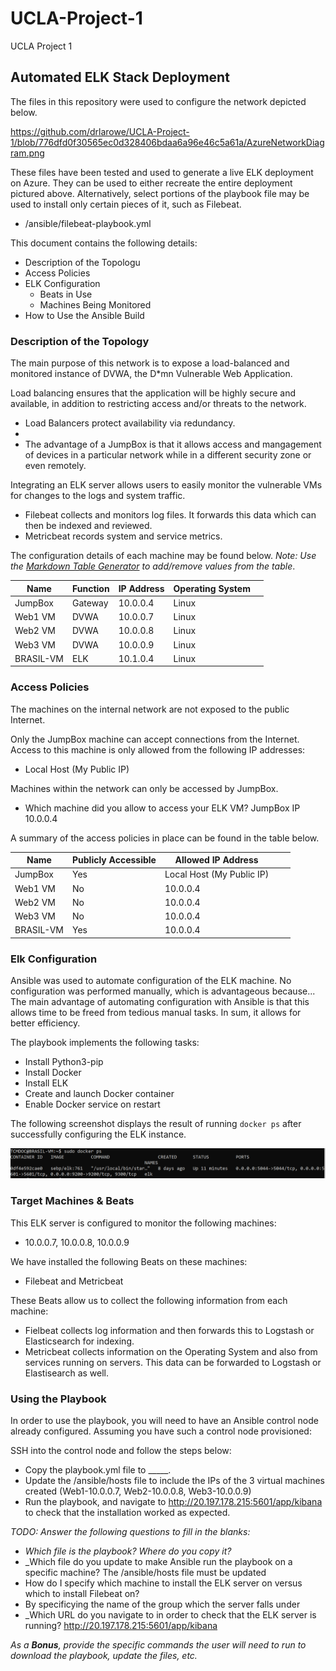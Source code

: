 # UCLA-Project-1
UCLA Project 1


## Automated ELK Stack Deployment

The files in this repository were used to configure the network depicted below.

https://github.com/drlarowe/UCLA-Project-1/blob/776dfd0f30565ec0d328406bdaa6a96e46c5a61a/AzureNetworkDiagram.png

These files have been tested and used to generate a live ELK deployment on Azure. They can be used to either recreate the entire deployment pictured above. Alternatively, select portions of the playbook file may be used to install only certain pieces of it, such as Filebeat.

  - /ansible/filebeat-playbook.yml

This document contains the following details:
- Description of the Topologu
- Access Policies
- ELK Configuration
  - Beats in Use
  - Machines Being Monitored
- How to Use the Ansible Build


### Description of the Topology

The main purpose of this network is to expose a load-balanced and monitored instance of DVWA, the D*mn Vulnerable Web Application.

Load balancing ensures that the application will be highly secure and available, in addition to restricting access and/or threats to the network.
- Load Balancers protect availability via redundancy. 
- 
- The advantage of a JumpBox is that it allows access and mangagement of devices in a particular network while in a different security zone or even remotely.

Integrating an ELK server allows users to easily monitor the vulnerable VMs for changes to the logs and system traffic.
- Filebeat collects and monitors log files. It forwards this data which can then be indexed and reviewed.
- Metricbeat records system and service metrics.

The configuration details of each machine may be found below.
_Note: Use the [Markdown Table Generator](http://www.tablesgenerator.com/markdown_tables) to add/remove values from the table_.

| Name      | Function | IP Address | Operating System |   |
|-----------|----------|------------|------------------|---|
| JumpBox   | Gateway  | 10.0.0.4   | Linux            |   |
| Web1 VM   | DVWA     | 10.0.0.7   | Linux            |   |
| Web2 VM   | DVWA     | 10.0.0.8   | Linux            |   |
| Web3 VM   | DVWA     | 10.0.0.9   | Linux            |   |
| BRASIL-VM | ELK      | 10.1.0.4   | Linux            |   |

### Access Policies

The machines on the internal network are not exposed to the public Internet. 

Only the JumpBox machine can accept connections from the Internet. Access to this machine is only allowed from the following IP addresses:
- Local Host (My Public IP)

Machines within the network can only be accessed by JumpBox.
- Which machine did you allow to access your ELK VM? JumpBox IP 10.0.0.4

A summary of the access policies in place can be found in the table below.

| Name      | Publicly Accessible | Allowed IP Address        |   |   |
|-----------|---------------------|---------------------------|---|---|
| JumpBox   | Yes                 | Local Host (My Public IP) |   |   |
| Web1 VM   | No                  | 10.0.0.4                  |   |   |
| Web2 VM   | No                  | 10.0.0.4                  |   |   |
| Web3 VM   | No                  | 10.0.0.4                  |   |   |
| BRASIL-VM | Yes                 | 10.0.0.4                  |   |   |

### Elk Configuration

Ansible was used to automate configuration of the ELK machine. No configuration was performed manually, which is advantageous because...
The main advantage of automating configuration with Ansible is that this allows time to be freed from tedious manual tasks. In sum, it allows for better efficiency.

The playbook implements the following tasks:
- Install Python3-pip
- Install Docker
- Install ELK
- Create and launch Docker container
- Enable Docker service on restart

The following screenshot displays the result of running `docker ps` after successfully configuring the ELK instance.

![TODO: Update the path with the name of your screenshot of docker ps output](Images/docker_ps_output.png)

### Target Machines & Beats
This ELK server is configured to monitor the following machines:
- 10.0.0.7, 10.0.0.8, 10.0.0.9

We have installed the following Beats on these machines:
- Filebeat and Metricbeat

These Beats allow us to collect the following information from each machine:
- Fielbeat collects log information and then forwards this to Logstash or Elasticsearch for indexing.
- Metricbeat collects information on the Operating System and also from services running on servers. This data can be forwarded to Logstash or Elastisearch as well.

### Using the Playbook
In order to use the playbook, you will need to have an Ansible control node already configured. Assuming you have such a control node provisioned: 

SSH into the control node and follow the steps below:
- Copy the playbook.yml file to _____.
- Update the /ansible/hosts file to include the IPs of the 3 virtual machines created (Web1-10.0.0.7, Web2-10.0.0.8, Web3-10.0.0.9)
- Run the playbook, and navigate to http://20.197.178.215:5601/app/kibana to check that the installation worked as expected.

_TODO: Answer the following questions to fill in the blanks:_
- _Which file is the playbook? Where do you copy it?_
- _Which file do you update to make Ansible run the playbook on a specific machine? The /ansible/hosts file must be updated
- How do I specify which machine to install the ELK server on versus which to install Filebeat on? 
- By specificying the name of the group which the server falls under
- _Which URL do you navigate to in order to check that the ELK server is running? http://20.197.178.215:5601/app/kibana

_As a **Bonus**, provide the specific commands the user will need to run to download the playbook, update the files, etc._
